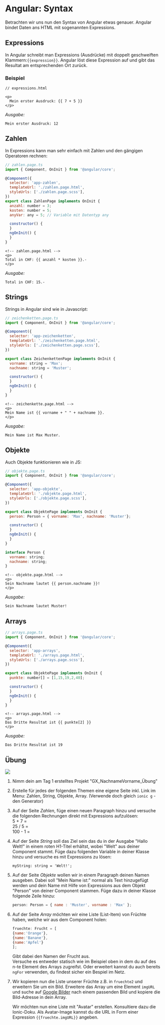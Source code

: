 # Angular: Syntax

Betrachten wir uns nun den Syntax von Angular etwas genauer. Angular bindet Daten ans HTML mit sogenannten Expressions.

## Expressions

In Angular schreibt man Expressions (Ausdrücke) mit doppelt geschweiften Klammern:`{{expression}}`. Angular löst diese Expression auf und gibt das Resultat am entsprechenden Ort zurück.

### Beispiel

```markup
// expressions.html

<p>
  Mein erster Ausdruck: {{ 7 + 5 }}
</p>
```

_Ausgabe:_

```
Mein erster Ausdruck: 12
```

## Zahlen

In Expressions kann man sehr einfach mit Zahlen und den gängigen Operatoren rechnen:

```javascript
// zahlen.page.ts
import { Component, OnInit } from '@angular/core';

@Component({
  selector: 'app-zahlen',
  templateUrl: './zahlen.page.html',
  styleUrls: ['./zahlen.page.scss'],
})
export class ZahlenPage implements OnInit {
  anzahl: number = 3;
  kosten: number = 5;
  anyVar: any = 5; // Variable mit Datentyp any

  constructor() {
  }
  ngOnInit() {
  }
}
```

```markup
<!-- zahlen.page.html -->
<p>
Total in CHF: {{ anzahl * kosten }}.-
</p>
```

_Ausgabe:_

```
Total in CHF: 15.-
```

## Strings

Strings in Angular sind wie in Javascript:

```javascript
// zeichenketten.page.ts
import { Component, OnInit } from '@angular/core';

@Component({
  selector: 'app-zeichenketten',
  templateUrl: './zeichenketten.page.html',
  styleUrls: ['./zeichenketten.page.scss'],
})

export class ZeichenkettenPage implements OnInit {
  vorname: string = 'Max';
  nachname: string = 'Muster';

  constructor() {
  }
  ngOnInit() {
  }
}
```

```markup
<!-- zeichenkette.page.html -->
<p>
Mein Name ist {{ vorname + " " + nachname }}.
</p>
```

_Ausgabe:_

```
Mein Name ist Max Muster.
```

## Objekte

Auch Objekte funktionieren wie in JS:

```javascript
// objekte.page.ts
import { Component, OnInit } from '@angular/core';

@Component({
  selector: 'app-objekte',
  templateUrl: './objekte.page.html',
  styleUrls: ['./objekte.page.scss'],
})

export class ObjektePage implements OnInit {
  person: Person = { vorname: 'Max', nachname: 'Muster'};

  constructor() {
  }
  ngOnInit() {
  }
}

interface Person {
  vorname: string;
  nachname: string;
}
```

```markup
<!-- objekte.page.html -->
<p>
Sein Nachname lautet {{ person.nachname }}!
</p>
```

_Ausgabe:_

```
Sein Nachname lautet Muster!
```

## Arrays

```javascript
// arrays.page.ts
import { Component, OnInit } from '@angular/core';

@Component({
  selector: 'app-arrays',
  templateUrl: './arrays.page.html',
  styleUrls: ['./arrays.page.scss'],
})

export class ObjektePage implements OnInit {
  punkte: number[] = [1,15,19,2,40];

  constructor() {
  }
  ngOnInit() {
  }
}
```

```markup
<!-- arrays.page.html -->
<p>
Das Dritte Resultat ist {{ punkte[2] }}
</p>
```

_Ausgabe:_

```
Das Dritte Resultat ist 19
```

## Übung

![](../.gitbook/assets/ralph\_uebung.png)

1. Nimm dein am Tag 1 erstelltes  Projekt "GX\_NachnameVorname\_Übung"
2. Erstelle für jedes der folgenden Themen eine eigene Seite inkl. Link im Menu: Zahlen, String, Objekte, Array.  (Verwende doch gleich `ionic g` - den Generator)&#x20;
3. Auf der Seite _Zahlen_, füge einen neuen Paragraph hinzu und versuche die folgenden Rechnungen direkt mit Expressions aufzulösen:\
   5 + 7 =\
   25 / 5 =\
   100 - 1 =
4.  Auf der Seite _String_ soll das Ziel sein das du in der Ausgabe "Hallo Welt!" in einem roten H1-Titel erhältst, wobei "Welt" aus deiner Component stammt. Füge dazu folgenden Variable in deiner Klasse hinzu und versuche es mit Expressions zu lösen:

    ```
    myString: string = 'Welt!';
    ```
5.  Auf der Seite _Objekte_ wollen wir in einem Paragraph deinen Namen ausgeben. Dabei soll "Mein Name ist:" normal als Text hinzugefügt werden und dein Name mit Hilfe von Expressions aus dem Objekt "Person" von deiner Component stammen. Füge dazu in deiner Klasse folgende Zeile hinzu:

    ```javascript
    person: Person = { name : 'Muster', vorname : 'Max' };
    ```
6.  Auf der Seite _Array_ möchten wir eine Liste (List-Item) von Früchte haben, welche wir aus dem Component holen:

    ```javascript
    fruechte: Frucht = [
    {name:'Orange'},
    {name:'Banane'},
    {name:'Apfel'}
    ];
    ```

    Gibt dabei den Namen der Frucht aus.\
    Versuche es entweder statisch wie im Beispiel oben in dem du auf des n-te Element des Arrays zugreifst. Oder erweitert kannst du auch bereits `ngFor` verwenden, du findest sicher ein Bespiel im Netz.
7.  Wir kopieren nun die Liste unserer Früchte z.B. in `fruechte2` und erweitern Sie um ein Bild. Erweitere das Array um eine Element `imgURL` und suche auf [Google Bilder](https://images.google.ch/?gws\_rd=ssl) nach einem passenden Bild und kopiere die Bild-Adresse in dein Array.

    Wir möchten nun eine Liste mit "Avatar" erstellen. Konsultiere dazu die Ionic-Doku. Als Avatar-Image kannst du die URL in Form einer Expression `{{fruechte.imgURL}}` angeben.
